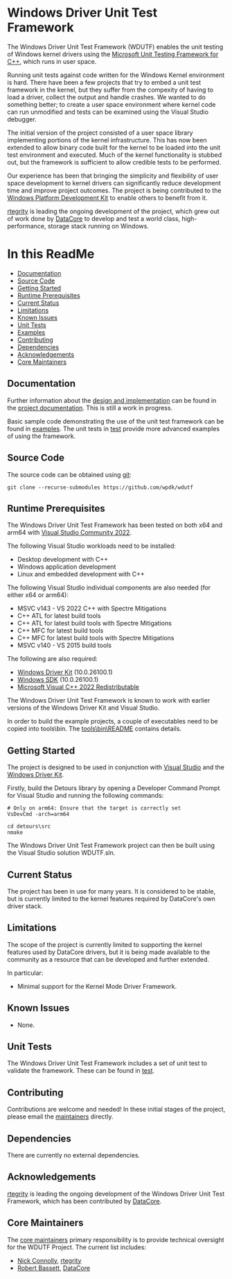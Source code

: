 # Windows Driver Unit Test Framework

The Windows Driver Unit Test Framework (WDUTF) enables the unit testing of Windows kernel drivers using the [Microsoft Unit Testing Framework for C++](https://learn.microsoft.com/en-us/visualstudio/test/how-to-use-microsoft-test-framework-for-cpp?view=vs-2022), which runs in user space.

Running unit tests against code written for the Windows Kernel environment is hard. There have been a few projects that try to embed a unit test framework in the kernel, but they suffer from the compexity of having to load a driver, collect the output and handle crashes. We wanted to do something better; to create a user space environment where kernel code can run unmodified and tests can be examined using the Visual Studio debugger.

The initial version of the project consisted of a user space library implementing portions of the kernel infrastructure. This has now been extended to allow binary code built for the kernel to be loaded into the unit test environment and executed. Much of the kernel functionality is stubbed out, but the framework is sufficient to allow credible tests to be performed.

Our experience has been that bringing the simplicity and flexibility of user space development to kernel drivers can significantly reduce development time and improve project outcomes. The project is being contributed to the [Windows Platform Development Kit](https://wpdk.github.io/) to enable others to benefit from it.

[rtegrity](https://rtegrity.com/) is leading the ongoing development of the project, which grew out of work done by [DataCore](https://datacore.com/) to develop and test a world class, high-performance, storage stack running on Windows.

# In this ReadMe

* [Documentation](#documentation)
* [Source Code](#source)
* [Getting Started](#start)
* [Runtime Prerequisites](#prereq)
* [Current Status](#status)
* [Limitations](#limitations)
* [Known Issues](#issues)
* [Unit Tests](#unit)
* [Examples](#examples)
* [Contributing](#contrib)
* [Dependencies](#depend)
* [Acknowledgements](#acknowledge)
* [Core Maintainers](#core)

<a id="documentation"></a>
## Documentation

Further information about the [design and implementation](https://github.com/wpdk/wdutf/blob/main/doc/design.md)
can be found in the [project documentation](https://github.com/wpdk/wdutf/blob/main/doc). This is still a work in progress.

Basic sample code demonstrating the use of the unit test framework can be found in [examples](https://github.com/wpdk/wdutf/blob/main/examples). The unit tests in [test](https://github.com/wpdk/wdutf/blob/main/test) provide more advanced examples of using the framework.

<a id="source"></a>
## Source Code

The source code can be obtained using [git](https://git-scm.com/):
~~~{.sh}
git clone --recurse-submodules https://github.com/wpdk/wdutf
~~~

<a id="prereq"></a>
## Runtime Prerequisites

The Windows Driver Unit Test Framework has been tested on both x64 and arm64 with [Visual Studio Community 2022](https://visualstudio.microsoft.com/vs/). 

The following Visual Studio workloads need to be installed:

* Desktop development with C++
* Windows application development
* Linux and embedded development with C++

The following Visual Studio individual components are also needed (for either x64 or arm64):

* MSVC v143 - VS 2022 C++ with Spectre Mitigations
* C++ ATL for latest build tools
* C++ ATL for latest build tools with Spectre Mitigations
* C++ MFC for latest build tools
* C++ MFC for latest build tools with Spectre Mitigations
* MSVC v140 - VS 2015 build tools

The following are also required:

* [Windows Driver Kit](https://learn.microsoft.com/en-us/windows-hardware/drivers/download-the-wdk)
(10.0.26100.1)
* [Windows SDK](https://developer.microsoft.com/en-us/windows/downloads/windows-sdk/) (10.0.26100.1)
* [Microsoft Visual C++ 2022 Redistributable](https://learn.microsoft.com/en-us/cpp/windows/latest-supported-vc-redist?view=msvc-170)

The Windows Driver Unit Test Framework is known to work with earlier versions of the Windows Driver Kit and Visual Studio.

In order to build the example projects, a couple of executables need to be copied into tools\bin. The [tools\bin\README](https://github.com/wpdk/wdutf/blob/main/tools/bin/README.md) contains details.

<a id="start"></a>
## Getting Started

The project is designed to be used in conjunction with [Visual Studio](https://visualstudio.microsoft.com/)
and the [Windows Driver Kit](https://learn.microsoft.com/en-us/windows-hardware/drivers/download-the-wdk).

Firstly, build the Detours library by opening a Developer Command Prompt for Visual Studio and running the following commands:

~~~{.sh}
# Only on arm64: Ensure that the target is correctly set
VsDevCmd -arch=arm64

cd detours\src
nmake
~~~

The Windows Driver Unit Test Framework project can then be built using
the Visual Studio solution WDUTF.sln.

<a id="status"></a>
## Current Status

The project has been in use for many years. It is considered to be stable, but is currently limited to the kernel features required by DataCore's own driver stack.

<a id="limitations"></a>
## Limitations

The scope of the project is currently limited to supporting the kernel features used by DataCore drivers, but it is being made available to the community as a resource that can be developed and further extended.

In particular:

* Minimal support for the Kernel Mode Driver Framework.

<a id="issues"></a>
## Known Issues

* None.

<a id="unit"></a>
## Unit Tests

The Windows Driver Unit Test Framework includes a set of unit test to validate the framework. These can be found in [test](https://github.com/wpdk/wdutf/blob/main/test).

<a id="contrib"></a>
## Contributing

Contributions are welcome and needed! In these initial stages of the project, please email the [maintainers](https://github.com/wpdk/wpdk/blob/master/MAINTAINERS.md) directly.

<a id="depend"></a>
## Dependencies

There are currently no external dependencies.

<a id="acknowledge"></a>
## Acknowledgements
[rtegrity](https://rtegrity.com/) is leading the ongoing development of the Windows Driver Unit Test Framework, which has been contributed by [DataCore](https://datacore.com/).

<a id="core"></a>
## Core Maintainers

The [core maintainers](https://github.com/wpdk/wdutf/blob/main/MAINTAINERS.md) primary responsibility is to provide technical oversight for the WDUTF Project. The current list includes:
* [Nick Connolly](https://github.com/nconnolly1), [rtegrity](https://rtegrity.com/)
* [Robert Bassett](https://github.com/datacore-rbassett), [DataCore](https://datacore.com/)
